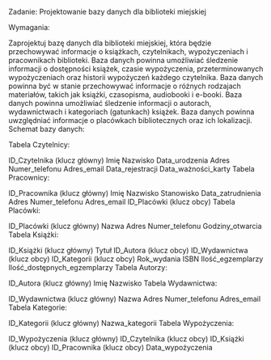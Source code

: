 Zadanie: Projektowanie bazy danych dla biblioteki miejskiej

Wymagania:

Zaprojektuj bazę danych dla biblioteki miejskiej, która będzie przechowywać informacje o książkach, czytelnikach, wypożyczeniach i pracownikach biblioteki.
Baza danych powinna umożliwiać śledzenie informacji o dostępności książek, czasie wypożyczenia, przeterminowanych wypożyczeniach oraz historii wypożyczeń każdego czytelnika.
Baza danych powinna być w stanie przechowywać informacje o różnych rodzajach materiałów, takich jak książki, czasopisma, audiobooki i e-booki.
Baza danych powinna umożliwiać śledzenie informacji o autorach, wydawnictwach i kategoriach (gatunkach) książek.
Baza danych powinna uwzględniać informacje o placówkach bibliotecznych oraz ich lokalizacji.
Schemat bazy danych:

Tabela Czytelnicy:

ID_Czytelnika (klucz główny)
Imię
Nazwisko
Data_urodzenia
Adres
Numer_telefonu
Adres_email
Data_rejestracji
Data_ważności_karty
Tabela Pracownicy:

ID_Pracownika (klucz główny)
Imię
Nazwisko
Stanowisko
Data_zatrudnienia
Adres
Numer_telefonu
Adres_email
ID_Placówki (klucz obcy)
Tabela Placówki:

ID_Placówki (klucz główny)
Nazwa
Adres
Numer_telefonu
Godziny_otwarcia
Tabela Książki:

ID_Książki (klucz główny)
Tytuł
ID_Autora (klucz obcy)
ID_Wydawnictwa (klucz obcy)
ID_Kategorii (klucz obcy)
Rok_wydania
ISBN
Ilość_egzemplarzy
Ilość_dostępnych_egzemplarzy
Tabela Autorzy:

ID_Autora (klucz główny)
Imię
Nazwisko
Tabela Wydawnictwa:

ID_Wydawnictwa (klucz główny)
Nazwa
Adres
Numer_telefonu
Adres_email
Tabela Kategorie:

ID_Kategorii (klucz główny)
Nazwa_kategorii
Tabela Wypożyczenia:

ID_Wypożyczenia (klucz główny)
ID_Czytelnika (klucz obcy)
ID_Książki (klucz obcy)
ID_Pracownika (klucz obcy)
Data_wypożyczenia
